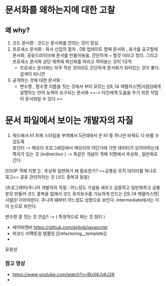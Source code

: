 

# 문서화를 왜하는지에 대한 고찰
## 왜 why? 
1. 코드 문서환 : 코드는 문서화를 안하는 것이 정상. 
2. 프로세스 문서화 : 회사 신입의 절차 , DB 업데이트 할때 문서화 , 휴가를 요구할때 문서화, 공유드라이브에 문서를 만들어놓음. 간단하게 ~ 할것 이라고 정리. 그리고 프로세스 문서화 상단 제목에 최신화를 하라고 적어놓는 것이 1규칙
	- 프로세스 문서화는 아주 작은 것이라도 간단하게 문서화가 되어있는 것이 좋다. 검색이 되니깐 
3.  공개하는 것에 대한 문서화  : 
	- 변수명 , 함수명 이름을 짓는 것에서 부터 모르는 [[9,.14 제텔카스텐|사람]]에게 설명하는 언어 능력이 요구되는 문서화 
==-> 타인에게 도움을 주기 위한 작업이 문서화일 수 있다.==



# 문서 파일에서 보이는 개발자의 자질 
1. 워드에서 h1 자체 스타일을 부여해서 5군데에서 쓴 h1 중 하나만 바꿔도 다 바뀔 수 있도록  
포인터 -> 메모리 프로그래밍에서 메모리의 어딘가에 가면 데이터가 있어야하는데 쪽지가 있는 것 (indirection ) -> 똑같은 개념이 객체 지향에서 추상화 , 일반화로 간다.

[[OOP 객체 지향 ]] : 추상화 일반화가 왜 필요한가?  ==공통된 로직 데이터를 하나로 묶고== 공유 관리하자는 것 (코드 중복과 동일)

(프로그래머)주니어 개발자의 자질 : 어느정도 가설을 세우고 검증하고 일반화하고 공통분모 만들어 코드 중복을 없애서 코드 유지보수를 가능하게 만드는 [[9,.14 제텔카스텐|사람]]! 이어야한다. 주니어 떄부터 어느정도 성향으로 보인다. intermediate에서는 이미 눈으로 보인다. 

변수명 잘 짓는 것 연습!! -> ( 특정적으로 짜는 것 정리 )
- 에어비앤비 https://github.com/airbnb/javascript
- 위코드 리팩토링 템플릿 [[refactoring__template]]
- 

유용성  


  





### 참고 영상
- https://www.youtube.com/watch?v=lBxXKJyAJ28
- 
